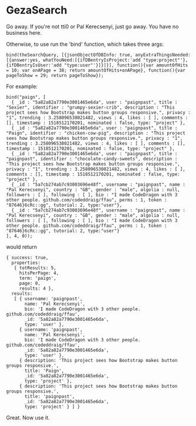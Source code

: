 # GezaSearch

Go away. If you're not tti0 or Pal Kerecsenyi, just go away. You have no business here.


Otherwise, to use run the 'bind' function, which takes three args:

```bind(theSearchQuery, [{jsonObjectOfDBInfo: true, anyExtraThingsNeeded: [{answer:yes, whatYouNeed:[{ifDBentryIsProject:'add "type:project"'},{ifDBentryIsUser:'add "type:user"'}]}]}], function(){var amountOfHits = 10; var onAPage = 38; return amountOfHits+onAPage}, function(){var pageToShow = 29; return pageToShow});```

For example:

```
bind("paign", [
  { _id : "5a82a82a7790e3001465e6da", user : "paignpast", title : "Sexier", identifier : "grumpy-sexier-crib", description : "This project sees how Bootstrap makes button groups responsive.", privacy : "1", trending : 3.258096538021482, views : 4, likes : [ ], comments : [], timestamp : 1518512170201, nominated : false, type: "project" },
  { _id : "5a82a82a7790e3001465e6da", user : "paignpast", title : "Paign", identifier : "chicken-cow-pig", description : "This project sees how Bootstrap makes button groups responsive.", privacy : "1", trending : 3.258096538021482, views : 4, likes : [ ], comments : [], timestamp : 1518512170201, nominated : false, type: "project" },
  { _id : "5a82a82a7790e3001465e6da", user : "paignpast", title : "paignpast", identifier : "chocolate-candy-sweets", description : "This project sees how Bootstrap makes button groups responsive.", privacy : "1", trending : 3.258096538021482, views : 4, likes : [ ], comments : [], timestamp : 1518512170201, nominated : false, type: "project" },
  { _id : "5a7cb274ab7c93003696e48f", username : "paignpast", name : "Pal Kerecsenyi", country : "GB", gender : "male", algolia : null, followers : [ ], following : [ ], bio : "I made CodeDragon with 3 other people. github.com/codeddraig/ffau", perms : 1, token : "87646}6cRc::gg", tutorial: 2, type:"user"},
  { _id : "5a7cb274ab7c93003696e48f", username : "paignpast", name : "Pal Kerecsenyi", country : "GB", gender : "male", algolia : null, followers : [ ], following : [ ], bio : "I made CodeDragon with 3 other people. github.com/codeddraig/ffau", perms : 1, token : "87646}6cRc::gg", tutorial: 2, type:"user"}
], 4, 0));
```

would return

```
{ success: true,
  properties: 
   { totResults: 5,
     hitsPerPage: 4,
     term: 'paign',
     page: 0,
     results: 4 },
  results: 
   [ { username: 'paignpast',
       name: 'Pal Kerecsenyi',
       bio: 'I made CodeDragon with 3 other people. github.com/codeddraig/ffau',
       _id: '5a82a82a7790e3001465e6da',
       type: 'user' },
     { username: 'paignpast',
       name: 'Pal Kerecsenyi',
       bio: 'I made CodeDragon with 3 other people. github.com/codeddraig/ffau',
       _id: '5a82a82a7790e3001465e6da',
       type: 'user' },
     { description: 'This project sees how Bootstrap makes button groups responsive.',
       title: 'Paign',
       _id: '5a82a82a7790e3001465e6da',
       type: 'project' },
     { description: 'This project sees how Bootstrap makes button groups responsive.',
       title: 'paignpast',
       _id: '5a82a82a7790e3001465e6da',
       type: 'project' } ] }
```

Great. Now use it.
